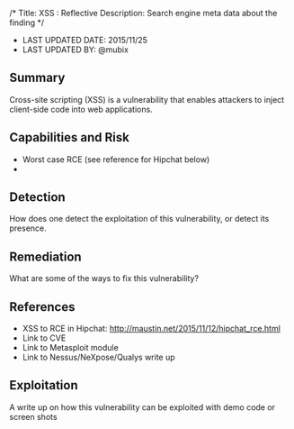 /*
Title: XSS : Reflective
Description: Search engine meta data about the finding
*/

- LAST UPDATED DATE: 2015/11/25
- LAST UPDATED BY: @mubix

## Summary

Cross-site scripting (XSS) is a vulnerability that enables attackers to inject client-side code into web applications. 

## Capabilities and Risk

- Worst case RCE (see reference for Hipchat below)
- 

## Detection

How does one detect the exploitation of this vulnerability, or detect its presence.

## Remediation

What are some of the ways to fix this vulnerability?

## References

- XSS to RCE in Hipchat: http://maustin.net/2015/11/12/hipchat_rce.html
- Link to CVE
- Link to Metasploit module
- Link to Nessus/NeXpose/Qualys write up

## Exploitation

A write up on how this vulnerability can be exploited with demo code or screen shots


